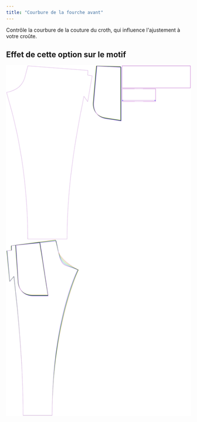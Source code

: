 ```yaml
---
title: "Courbure de la fourche avant"
---
```


Contrôle la courbure de la couture du croth, qui influence l'ajustement à votre croûte.

## Effet de cette option sur le motif

![Cette image montre l'effet de cette option en superposant plusieurs variantes qui ont une valeur différente pour cette option](paco_crotchseamcurvebend_sample.svg "Effet de cette option sur le motif")
